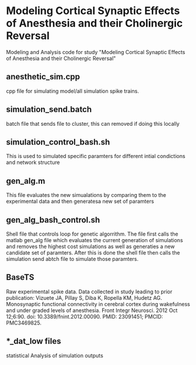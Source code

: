 # Modeling Cortical Synaptic Effects of Anesthesia and their Cholinergic Reversal

Modeling and Analysis code for study "Modeling Cortical Synaptic Effects of Anesthesia and their Cholinergic Reversal"

## anesthetic_sim.cpp
cpp file for simulating model/all simulation spike trains.

## simulation_send.batch
batch file that sends file to cluster, this can removed if doing this locally

## simulation_control_bash.sh
This is used to simulated specific paramters for different intial condictions  and network structure


## gen_alg.m
This file evaluates the new simualations by comparing them to the experimental data and then generatesa new set of paramters

## gen_alg_bash_control.sh

Shell file that controls loop for genetic algorrithm. The file first calls the matlab gen_alg file which evaluates the current generation of simulations and removes the highest cost simulations as well as generaties a new candidate set of paramters. After this is done the shell file then calls the simulation send abtch file to simulate those paramters.

## BaseTS 
Raw experimental spike data. Data collected in study leading to prior publication:
Vizuete JA, Pillay S, Diba K, Ropella KM, Hudetz AG. Monosynaptic functional connectivity in cerebral cortex during wakefulness and under graded levels of anesthesia. Front Integr Neurosci. 2012 Oct 12;6:90. doi: 10.3389/fnint.2012.00090. PMID: 23091451; PMCID: PMC3469825.


## *_dat_low files
statistical Analysis of simulation outputs




